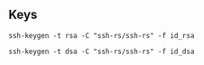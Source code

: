 ## Keys

```
ssh-keygen -t rsa -C "ssh-rs/ssh-rs" -f id_rsa
```

```
ssh-keygen -t dsa -C "ssh-rs/ssh-rs" -f id_dsa
```
